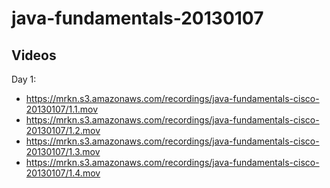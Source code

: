 java-fundamentals-20130107
==========================

Videos
------

Day 1:

  * https://mrkn.s3.amazonaws.com/recordings/java-fundamentals-cisco-20130107/1.1.mov
  * https://mrkn.s3.amazonaws.com/recordings/java-fundamentals-cisco-20130107/1.2.mov
  * https://mrkn.s3.amazonaws.com/recordings/java-fundamentals-cisco-20130107/1.3.mov
  * https://mrkn.s3.amazonaws.com/recordings/java-fundamentals-cisco-20130107/1.4.mov
